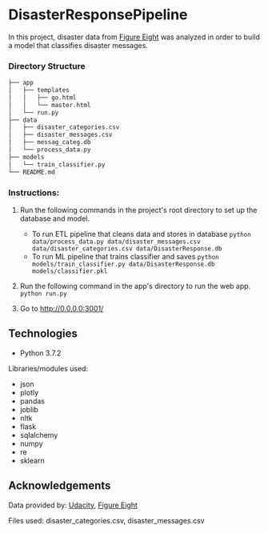 # DisasterResponsePipeline

In this project, disaster data from [Figure Eight](https://www.figure-eight.com) was analyzed in order to build a model that classifies disaster messages.

### Directory Structure

```bash
├── app
│   ├── templates
│   │   ├── go.html
│   │   └── master.html
│   └── run.py
├── data
│   ├── disaster_categories.csv
│   ├── disaster_messages.csv
│   ├── messag_categ.db
│   └── process_data.py
├── models
│   └── train_classifier.py
└── README.md
```


### Instructions:
1. Run the following commands in the project's root directory to set up the database and model.

    - To run ETL pipeline that cleans data and stores in database
        `python data/process_data.py data/disaster_messages.csv data/disaster_categories.csv data/DisasterResponse.db`
    - To run ML pipeline that trains classifier and saves
        `python models/train_classifier.py data/DisasterResponse.db models/classifier.pkl`

2. Run the following command in the app's directory to run the web app.
    `python run.py`

3. Go to http://0.0.0.0:3001/

## Technologies
* Python 3.7.2

Libraries/modules used: 
* json
* plotly
* pandas
* joblib
* nltk
* flask
* sqlalchemy
* numpy
* re
* sklearn


## Acknowledgements
Data provided by: [Udacity](https://www.udacity.com), [Figure Eight](https://www.figure-eight.com)

Files used: disaster_categories.csv, disaster_messages.csv
